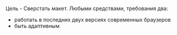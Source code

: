 Цель - Сверстать макет.
Любыми средствами, требования два:

- работать в последних двух версиях современных браузеров
- быть адаптивным
